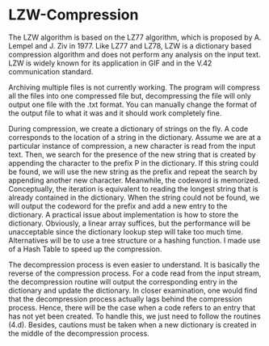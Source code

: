 # LZW-Compression
The LZW algorithm is based on the LZ77 algorithm, which is proposed by A. Lempel and J. Ziv in 1977. Like LZ77 and LZ78, LZW is a dictionary based compression algorithm and does not perform any analysis on the input text. LZW is widely known for its application in GIF and in the V.42 communication standard.

Archiving multiple files is not currently working. The program will compress all the files into one compressed file but, decompressing the file will only output one file with the .txt format. You can manually change the format of the output file to what it was and it should work completely fine. 

During compression, we create a dictionary of strings on the fly. A code corresponds to the location of a string in the dictionary. Assume we are at a particular instance of compression, a new character is read from the input text. Then, we search for the presence of the new string that is created by appending the character to the prefix P in the dictionary. If this string could be found, we will use the new string as the prefix and repeat the search by appending another new character. Meanwhile, the codeword is memorized. Conceptually, the iteration is equivalent to reading the longest string that is already contained in the dictionary. When the string could not be found, we will output the codeword for the prefix and add a new entry to the dictionary. A practical issue about implementation is how to store the dictionary. Obviously, a linear array suffices, but the performance will be unacceptable since the dictionary lookup step will take too much time. Alternatives will be to use a tree structure or a hashing function. I made use of a Hash Table to speed up the compression. 

The decompression process is even easier to understand. It is basically the reverse of the compression process. For a code read from the input stream, the decompression routine will output the corresponding entry in the dictionary and update the dictionary. In closer examination, one would find that the decompression process actually lags behind the compression process. Hence, there will be the case when a code refers to an entry that has not yet been created. To handle this, we just need to follow the routines (4.d). Besides, cautions must be taken when a new dictionary is created in the middle of the decompression process.
